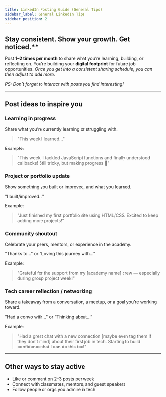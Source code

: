 ```yaml
---
title: LinkedIn Posting Guide (General Tips)
sidebar_label: General LinkedIn Tips
sidebar_position: 2
---
```


## Stay consistent. Show your growth. Get noticed.\*\*

Post **1–2 times per month** to share what you’re learning, building, or reflecting on.
You’re building your **digital footprint** for future job opportunities. _Once you get into a consistent sharing schedule, you can then adjust to add more._

_PS: Don’t forget to interact with posts you find interesting\!_

---

## Post ideas to inspire you

### Learning in progress

Share what you’re currently learning or struggling with.

> "This week I learned..."

Example:
> "This week, I tackled JavaScript functions and finally understood callbacks! Still tricky, but making progress 💪"

### Project or portfolio update

Show something you built or improved, and what you learned.

"I built/improved..."

Example:
> "Just finished my first portfolio site using HTML/CSS. Excited to keep adding more projects!"

### Community shoutout

Celebrate your peers, mentors, or experience in the academy.

"Thanks to..." or "Loving this journey with..."

Example:
> "Grateful for the support from my [academy name] crew — especially during group project week!"

### Tech career reflection / networking

Share a takeaway from a conversation, a meetup, or a goal you’re working toward.

"Had a convo with…" or “Thinking about…”

Example:

> "Had a great chat with a new connection \[maybe even tag them if they don’t mind\] about their first job in tech. Starting to build confidence that I can do this too\!"

---

## Other ways to stay active

- Like or comment on 2–3 posts per week
- Connect with classmates, mentors, and guest speakers
- Follow people or orgs you admire in tech
